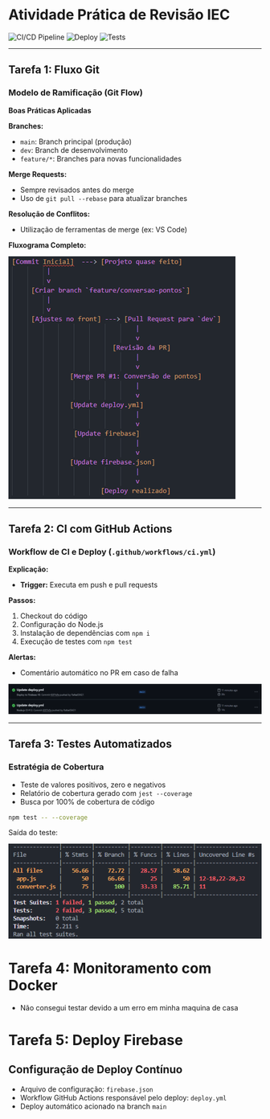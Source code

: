 # Atividade Prática de Revisão IEC

![CI/CD Pipeline](https://img.shields.io/badge/CI%2FCD-GitHub%20Actions-blue)
![Deploy](https://img.shields.io/badge/Deploy-Firebase-orange)
![Tests](https://img.shields.io/badge/Tests-Jest-green)

---

## Tarefa 1: Fluxo Git

### Modelo de Ramificação (Git Flow)

**Boas Práticas Aplicadas**

**Branches:**

- `main`: Branch principal (produção)
- `dev`: Branch de desenvolvimento
- `feature/*`: Branches para novas funcionalidades

**Merge Requests:**

- Sempre revisados antes do merge
- Uso de `git pull --rebase` para atualizar branches

**Resolução de Conflitos:**

- Utilização de ferramentas de merge (ex: VS Code)

**Fluxograma Completo:**

![Fluxograma](assets/image3.png)

---

## Tarefa 2: CI com GitHub Actions

### Workflow de CI e Deploy (`.github/workflows/ci.yml`)

**Explicação:**

- **Trigger:** Executa em push e pull requests

**Passos:**

1. Checkout do código
2. Configuração do Node.js
3. Instalação de dependências com `npm i`
4. Execução de testes com `npm test`

**Alertas:**

- Comentário automático no PR em caso de falha

![CI](assets/image.png)

---

## Tarefa 3: Testes Automatizados

### Estratégia de Cobertura

- Teste de valores positivos, zero e negativos
- Relatório de cobertura gerado com `jest --coverage`
- Busca por 100% de cobertura de código

```bash
npm test -- --coverage
```

Saída do teste:

![test](assets/image4.png)

# Tarefa 4: Monitoramento com Docker

- Não consegui testar devido a um erro em minha maquina de casa

# Tarefa 5: Deploy Firebase

## Configuração de Deploy Contínuo

- Arquivo de configuração: `firebase.json`
- Workflow GitHub Actions responsável pelo deploy: `deploy.yml`
- Deploy automático acionado na branch `main`
